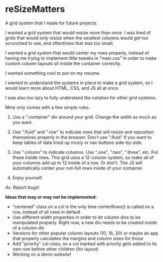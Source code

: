 # reSizeMatters
A grid system that I made for future projects.

I wanted a grid system that would resize more than once. I was tired of grids that would only resize when the
smallest columns would get too scrunched to see, and oftentimes that was too small.

I wanted a grid system that would center my rows properly, instead of having me trying to implement little tweaks in
"main.css" in order to make custom column layouts sit inside the container correctly.

I wanted something cool to put on my resume.

I wanted to understand the systems in place to make a grid system, so I would learn more about HTML, CSS, and JS all
at once.

I was also too lazy to fully understand the notation for other grid systems.

Mine only comes with a few simple rules.

1. Use a ".container" div around your grid. Change the width as much as you want.

2. Use ".fluid" and ".row" to indicate rows that will resize and reposition themselves properly in the browser. Don't
use ".fluid" if you want to keep tables of data lined up nicely or nav buttons side-by-side.

3. Use ".column" to indicate columns. Use ".one", ".two", ".three", etc. Put these inside rows. This grid uses a
12-column system, so make all of your columns add up to 12 inside of a row. Or don't. The JS will automatically
center your not-full rows inside of your container.

4. Enjoy yourself.

*4x. Report bugs!*



**Ideas that may or may not be implemented:**
  - "centered" class on a col is the only time centerRows() is called on a row, instead of all rows in default
  - Use different width properties in order to let column divs to be manipulated properly. Right now, a new div needs to be created
    inside of a column div
  - Versions for other popular column layouts (10, 16, 20) or maybe an app that properly calculates the margins and column sizes
    for those
  - Add "priority" col class, so a col marked with priority gets added to its own row before other children (for layout)
  - Working on a demo website!
